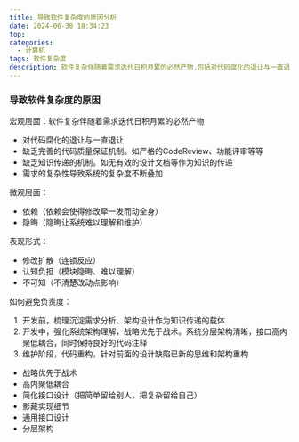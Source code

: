 ```yaml
---
title: 导致软件复杂度的原因分析
date: 2024-06-30 18:34:23
top:
categories:
  - 计算机
tags: 软件复杂度
description: 软件复杂伴随着需求迭代日积月累的必然产物,包括对代码腐化的退让与一直退让，缺乏完善的代码质量保证机制。如严格的CodeReview、功能评审等...
---
```


### 导致软件复杂度的原因

宏观层面：软件复杂伴随着需求迭代日积月累的必然产物

- 对代码腐化的退让与一直退让
- 缺乏完善的代码质量保证机制。如严格的CodeReview、功能评审等等
- 缺乏知识传递的机制。如无有效的设计文档等作为知识的传递
- 需求的复杂性导致系统的复杂度不断叠加

微观层面：

- 依赖（依赖会使得修改牵一发而动全身）
- 隐晦（隐晦让系统难以理解和维护）

表现形式：

- 修改扩散（连锁反应）
- 认知负担（模块隐晦、难以理解）
- 不可知（不清楚改动点影响）

如何避免负责度：

1. 开发前，梳理沉淀需求分析、架构设计作为知识传递的载体
2. 开发中，强化系统架构理解，战略优先于战术。系统分层架构清晰，接口高内聚低耦合，同时保持良好的代码注释
3. 维护阶段，代码重构，针对前面的设计缺陷已新的思维和架构重构

- 战略优先于战术
- 高内聚低耦合
- 简化接口设计（把简单留给别人，把复杂留给自己）
- 影藏实现细节
- 通用接口设计
- 分层架构
